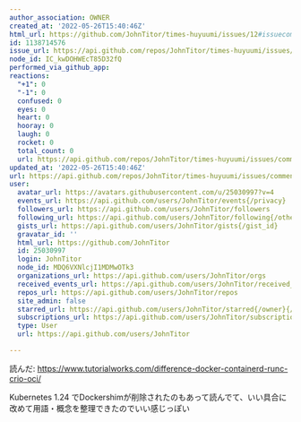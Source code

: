 ```yaml
---
author_association: OWNER
created_at: '2022-05-26T15:40:46Z'
html_url: https://github.com/JohnTitor/times-huyuumi/issues/12#issuecomment-1138714576
id: 1138714576
issue_url: https://api.github.com/repos/JohnTitor/times-huyuumi/issues/12
node_id: IC_kwDOHWEcT85D32fQ
performed_via_github_app: 
reactions:
  "+1": 0
  "-1": 0
  confused: 0
  eyes: 0
  heart: 0
  hooray: 0
  laugh: 0
  rocket: 0
  total_count: 0
  url: https://api.github.com/repos/JohnTitor/times-huyuumi/issues/comments/1138714576/reactions
updated_at: '2022-05-26T15:40:46Z'
url: https://api.github.com/repos/JohnTitor/times-huyuumi/issues/comments/1138714576
user:
  avatar_url: https://avatars.githubusercontent.com/u/25030997?v=4
  events_url: https://api.github.com/users/JohnTitor/events{/privacy}
  followers_url: https://api.github.com/users/JohnTitor/followers
  following_url: https://api.github.com/users/JohnTitor/following{/other_user}
  gists_url: https://api.github.com/users/JohnTitor/gists{/gist_id}
  gravatar_id: ''
  html_url: https://github.com/JohnTitor
  id: 25030997
  login: JohnTitor
  node_id: MDQ6VXNlcjI1MDMwOTk3
  organizations_url: https://api.github.com/users/JohnTitor/orgs
  received_events_url: https://api.github.com/users/JohnTitor/received_events
  repos_url: https://api.github.com/users/JohnTitor/repos
  site_admin: false
  starred_url: https://api.github.com/users/JohnTitor/starred{/owner}{/repo}
  subscriptions_url: https://api.github.com/users/JohnTitor/subscriptions
  type: User
  url: https://api.github.com/users/JohnTitor

---
```

読んだ: https://www.tutorialworks.com/difference-docker-containerd-runc-crio-oci/

Kubernetes 1.24 でDockershimが削除されたのもあって読んでて、いい具合に改めて用語・概念を整理できたのでいい感じっぽい